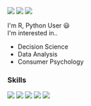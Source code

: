 
 <a href="https://yjinheon.github.io/" target="_blank"><img src="https://img.shields.io/badge/Hexo_Blog-black?style=flat-square&logo=Hexo&logoColor=white"/></a>
 <a href="mailto:yjinheon@gmail.com" target="_blank"><img src="https://img.shields.io/badge/yjinheon@gmail.com-EA4335?style=flat-square&logo=Gmail&logoColor=white"/></a>
 <a href="https://www.linkedin.com/in/jin-heon-yoon-583842178/" target="_blank"><img src="https://img.shields.io/badge/JinheonYoon-0A66C2?style=flat-square&logo=Linkedin&logoColor=white"/></a>
 
I'm R, Python User :smiley:  
I'm interested in..
  - Decision Science
  - Data Analysis
  - Consumer Psychology

 ### Skills
<img src="https://img.shields.io/badge/R-blue?style=flat-square&logo=R&logoColor=white"/> <img src="https://img.shields.io/badge/Python-FFD43B?style=flat-square&logo=Python&logoColor=darkgreen"/> <img src="https://img.shields.io/badge/TensorFlow-FF6F00?style=flat-square&logo=TensorFlow&logoColor=white"/> <img src="https://img.shields.io/badge/MySQL-00000F?style=flat-square&logo=mysql&logoColor=white"/>  <img src="https://img.shields.io/badge/scikit_learn-F7931E?style=flat-square&logo=scikit-learn&logoColor=white"/>

 

<!--
**yjinheon/yjinheon** is a ✨ _special_ ✨ repository because its `README.md` (this file) appears on your GitHub profile.

Here are some ideas to get you started:

- 🔭 I’m currently working on ...
- 🌱 I’m currently learning ...
- 👯 I’m looking to collaborate on ...
- 🤔 I’m looking for help with ...
- 💬 Ask me about ...
- 📫 How to reach me: ...
- 😄 Pronouns: ...
- ⚡ Fun fact: ...
-->
